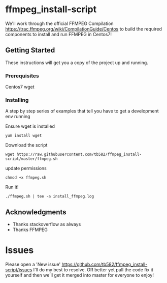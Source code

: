 # ffmpeg_install-script

We'll work through the official FFMPEG Compilation https://trac.ffmpeg.org/wiki/CompilationGuide/Centos to build the required components to install and run FFMPEG in Centos7!

## Getting Started

These instructions will get you a copy of the project up and running.

### Prerequisites

Centos7
wget

### Installing

A step by step series of examples that tell you have to get a development env running

Ensure wget is installed
```
yum install wget
```

Download the script
```
wget https://raw.githubusercontent.com/tb582/ffmpeg_install-script/master/ffmpeg.sh
```

update permissions
```
chmod +x ffmpeg.sh
```

Run it!
```
./ffmpeg.sh | tee -a install_ffmpeg.log
```

## Acknowledgments

* Thanks stackoverflow as always
* Thanks FFMPEG

# Issues
Please open a 'New issue' https://github.com/tb582/ffmpeg_install-script/issues I'll do my best to resolve. OR better yet pull the code fix it yourself and then we'll get it merged into master for everyone to enjoy!
